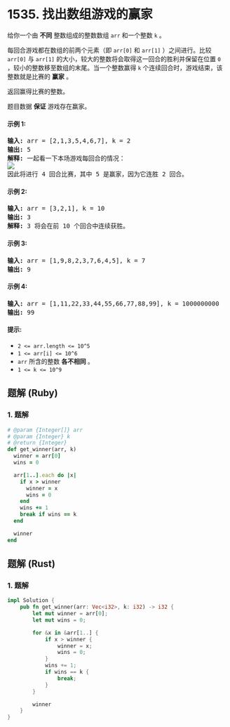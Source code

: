 # 1535. 找出数组游戏的赢家
给你一个由 **不同** 整数组成的整数数组 `arr` 和一个整数 `k` 。

每回合游戏都在数组的前两个元素（即 `arr[0]` 和 `arr[1]` ）之间进行。比较 `arr[0]` 与 `arr[1]` 的大小，较大的整数将会取得这一回合的胜利并保留在位置 `0` ，较小的整数移至数组的末尾。当一个整数赢得 `k` 个连续回合时，游戏结束，该整数就是比赛的 **赢家** 。

返回赢得比赛的整数。

题目数据 **保证** 游戏存在赢家。

#### 示例 1:
<pre>
<strong>输入:</strong> arr = [2,1,3,5,4,6,7], k = 2
<strong>输出:</strong> 5
<strong>解释:</strong> 一起看一下本场游戏每回合的情况：
<img src="https://assets.leetcode-cn.com/aliyun-lc-upload/uploads/2020/07/30/q-example.png">
因此将进行 4 回合比赛，其中 5 是赢家，因为它连胜 2 回合。
</pre>

#### 示例 2:
<pre>
<strong>输入:</strong> arr = [3,2,1], k = 10
<strong>输出:</strong> 3
<strong>解释:</strong> 3 将会在前 10 个回合中连续获胜。
</pre>

#### 示例 3:
<pre>
<strong>输入:</strong> arr = [1,9,8,2,3,7,6,4,5], k = 7
<strong>输出:</strong> 9
</pre>

#### 示例 4:
<pre>
<strong>输入:</strong> arr = [1,11,22,33,44,55,66,77,88,99], k = 1000000000
<strong>输出:</strong> 99
</pre>

#### 提示:
* `2 <= arr.length <= 10^5`
* `1 <= arr[i] <= 10^6`
* `arr` 所含的整数 **各不相同** 。
* `1 <= k <= 10^9`

## 题解 (Ruby)

### 1. 题解
```Ruby
# @param {Integer[]} arr
# @param {Integer} k
# @return {Integer}
def get_winner(arr, k)
  winner = arr[0]
  wins = 0

  arr[1..].each do |x|
    if x > winner
      winner = x
      wins = 0
    end
    wins += 1
    break if wins == k
  end

  winner
end
```

## 题解 (Rust)

### 1. 题解
```Rust
impl Solution {
    pub fn get_winner(arr: Vec<i32>, k: i32) -> i32 {
        let mut winner = arr[0];
        let mut wins = 0;

        for &x in &arr[1..] {
            if x > winner {
                winner = x;
                wins = 0;
            }
            wins += 1;
            if wins == k {
                break;
            }
        }

        winner
    }
}
```
